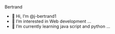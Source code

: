 
Bertrand
- 👋 Hi, I’m @j-bertrand1
- 👀 I’m interested in Web development ...
- 🌱 I’m currently learning java script and python ...


<!---
j-bertrand1/j-bertrand1 is a ✨ special ✨ repository because its `README.md` (this file) appears on your GitHub profile.
You can click the Preview link to take a look at your changes.
--->
